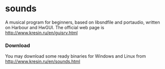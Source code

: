 # sounds
A musical program for beginners, based on libsndfile and portaudio, written on Harbour and HwGUI.
The official web page is http://www.kresin.ru/en/guisrv.html

### Download
   You may download some ready binaries for Windows and Linux from http://www.kresin.ru/en/sounds.html

